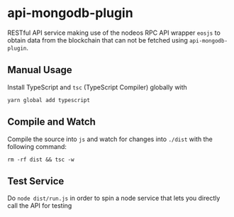 # api-mongodb-plugin
RESTful API service making use of the nodeos RPC API wrapper `eosjs` to obtain data from the blockchain that can not be fetched using `api-mongodb-plugin`.

## Manual Usage
Install TypeScript and `tsc` (TypeScript Compiler) globally with
```
yarn global add typescript
```

## Compile and Watch
Compile the source into `js` and watch for changes into `./dist` with the following command:
```
rm -rf dist && tsc -w
```

## Test Service
Do `node dist/run.js` in order to spin a node service that lets you directly call the API for testing